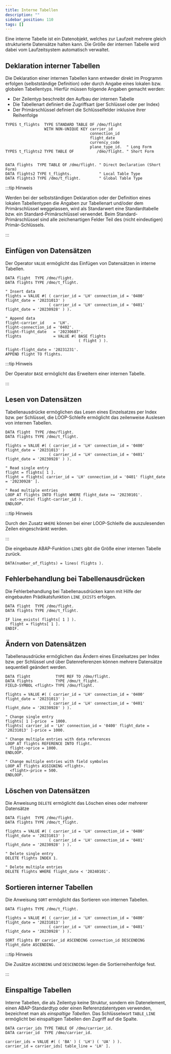 ```yaml
---
title: Interne Tabellen
description: ""
sidebar_position: 110
tags: []
---
```


Eine interne Tabelle ist ein Datenobjekt, welches zur Laufzeit mehrere gleich strukturierte Datensätze halten kann. Die Größe der internen Tabelle wird dabei vom Laufzeitsystem automatisch verwaltet.

## Deklaration interner Tabellen

Die Deklaration einer internen Tabellen kann entweder direkt im Programm erfolgen (selbstständige Definition) oder durch Angabe eines lokalen bzw. globalen Tabellentyps. Hierfür müssen folgende Angaben gemacht werden:

- Der Zeilentyp beschreibt den Aufbau der internen Tabelle
- Die Tabellenart definiert die Zugriffsart (per Schlüssel oder per Index)
- Der Primärschlüssel definiert die Schlüsselfelder inklusive ihrer Reihenfolge

```abap showLineNumbers
TYPES t_flights  TYPE STANDARD TABLE OF /dmo/flight
                 WITH NON-UNIQUE KEY carrier_id
                                     connection_id
                                     flight_date
                                     currency_code
                                     plane_type_id.  " Long Form
TYPES t_flights2 TYPE TABLE OF          /dmo/flight. " Short Form


DATA flights  TYPE TABLE OF /dmo/flight. " Direct Declaration (Short Form)
DATA flights2 TYPE t_flights.            " Local Table Type
DATA flights3 TYPE /dmo/t_flight.        " Global Table Type
```

:::tip Hinweis

Werden bei der selbstständigen Deklaration oder der Definition eines lokalen Tabellentypen die Angaben zur Tabellenart und/oder dem Primärschlüssel weggelassen, wird als Standarwert eine Standardtabelle bzw. ein Standard-Primärschlüssel verwendet. Beim Standard-Primärschlüssel sind alle zeichenartigen Felder Teil des (nicht eindeutigen) Primär-Schlüssels.

:::

## Einfügen von Datensätzen

Der Operator `VALUE` ermöglicht das Einfügen von Datensätzen in interne Tabellen.

```abap showLineNumbers
DATA flight  TYPE /dmo/flight.
DATA flights TYPE /dmo/t_flight.

" Insert data
flights = VALUE #( ( carrier_id = 'LH' connection_id = '0400' flight_date = '20231013' )
                   ( carrier_id = 'LH' connection_id = '0401' flight_date = '20230928' ) ).

" Append data
flight-carrier_id    = 'LH'.
flight-connection_id = '0402'.
flight-flight_date   = '20230607'.
flights              = VALUE #( BASE flights
                                ( flight ) ).

flight-flight_date = '20231231'.
APPEND flight TO flights.
```

:::tip Hinweis

Der Operator `BASE` ermöglicht das Erweitern einer internen Tabelle.

:::

## Lesen von Datensätzen

Tabellenausdrücke ermöglichen das Lesen eines Einzelsatzes per Index bzw. per Schlüssel, die LOOP-Schleife ermöglicht das zeilenweise Auslesen von internen Tabellen.

```abap showLineNumbers
DATA flight  TYPE /dmo/flight.
DATA flights TYPE /dmo/t_flight.

flights = VALUE #( ( carrier_id = 'LH' connection_id = '0400' flight_date = '20231013' )
                   ( carrier_id = 'LH' connection_id = '0401' flight_date = '20230928' ) ).

" Read single entry
flight = flights[ 1 ].
flight = flights[ carrier_id = 'LH' connection_id = '0401' flight_date = '20230928' ].

" Read multiple entries
LOOP AT flights INTO flight WHERE flight_date >= '20230101'.
  out->write( flight-carrier_id ).
ENDLOOP.
```

:::tip Hinweis

Durch den Zusatz `WHERE` können bei einer LOOP-Schleife die auszulesenden Zeilen eingeschränkt werden.

:::

Die eingebaute ABAP-Funktion `LINES` gibt die Größe einer internen Tabelle zurück.

```abap showLineNumbers
DATA(number_of_flights) = lines( flights ).
```

## Fehlerbehandlung bei Tabellenausdrücken

Die Fehlerbehandlung bei Tabellenausdrücken kann mit Hilfe der eingebauten Prädikatsfunktion `LINE_EXISTS` erfolgen.

```abap showLineNumbers
DATA flight  TYPE /dmo/flight.
DATA flights TYPE /dmo/t_flight.

IF line_exists( flights[ 1 ] ).
  flight = flights[ 1 ].
ENDIF.
```

## Ändern von Datensätzen

Tabellenausdrücke ermöglichen das Ändern eines Einzelsatzes per Index bzw. per Schlüssel und über Datenreferenzen können mehrere Datensätze sequentiell geändert werden.

```abap showLineNumbers
DATA flight           TYPE REF TO /dmo/flight.
DATA flights          TYPE /dmo/t_flight.
FIELD-SYMBOL <flight> TYPE /dmo/flight.

flights = VALUE #( ( carrier_id = 'LH' connection_id = '0400' flight_date = '20231013' )
                   ( carrier_id = 'LH' connection_id = '0401' flight_date = '20230928' ) ).

" Change single entry
flights[ 1 ]-price  = 1000.
flights[ carrier_id = 'LH' connection_id = '0400' flight_date = '20231013' ]-price = 1000.

" Change multiple entries with data references
LOOP AT flights REFERENCE INTO flight.
  flight->price = 1000.
ENDLOOP.

" Change multiple entries with field symboles
LOOP AT flights ASSIGNING <flight>.
  <flight>-price = 500.
ENDLOOP.
```

## Löschen von Datensätzen

Die Anweisung `DELETE` ermöglicht das Löschen eines oder mehrerer Datensätze

```abap showLineNumbers
DATA flight  TYPE /dmo/flight.
DATA flights TYPE /dmo/t_flight.

flights = VALUE #( ( carrier_id = 'LH' connection_id = '0400' flight_date = '20231013' )
                   ( carrier_id = 'LH' connection_id = '0401' flight_date = '20230928' ) ).

" Delete single entry
DELETE flights INDEX 1.

" Delete multiple entries
DELETE flights WHERE flight_date < '20240101'.
```

## Sortieren interner Tabellen

Die Anweisung `SORT` ermöglicht das Sortieren von internen Tabellen.

```abap showLineNumbers
DATA flights TYPE /dmo/t_flight.

flights = VALUE #( ( carrier_id = 'LH' connection_id = '0400' flight_date = '20231013' )
                   ( carrier_id = 'LH' connection_id = '0401' flight_date = '20230928' ) ).

SORT flights BY carrier_id ASCENDING connection_id DESCENDING flight_date ASCENDING.
```

:::tip Hinweis

Die Zusätze `ASCENDING` und `DESCENDING` legen die Sortierreihenfolge fest.

:::

## Einspaltige Tabellen

Interne Tabellen, die als Zeilentyp keine Struktur, sondern ein Datenelement, einen ABAP-Standardtyp oder einen Referenzdatentypen verwenden, bezeichnet man als _einspaltige Tabellen_. Das Schlüsselwort `TABLE_LINE` ermöglicht bei einspaltigen Tabellen den
Zugriff auf die Spalte.

```abap
DATA carrier_ids TYPE TABLE OF /dmo/carrier_id.
DATA carrier_id  TYPE /dmo/carrier_id.

carrier_ids = VALUE #( ( 'BA' ) ( 'LH') ( 'UA' ) ).
carrier_id = carrier_ids[ table_line = 'LH' ].
```
